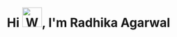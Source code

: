 <h1 align="center">Hi <img src="https://raw.githubusercontent.com/nixin72/nixin72/master/wave.gif" 
         alt="Waving hand animated gif"
         height="45"
         width="45" />, I'm Radhika Agarwal</h1>
<!--
**radhika2468/radhika2468** is a ✨ _special_ ✨ repository because its `README.md` (this file) appears on your GitHub profile.

Here are some ideas to get you started:

- 🔭 I’m currently working on ...
- 🌱 I’m currently learning ...
- 👯 I’m looking to collaborate on ...
- 🤔 I’m looking for help with ...
- 💬 Ask me about ...
- 📫 How to reach me: ...
- 😄 Pronouns: ...
- ⚡ Fun fact: ...
--> 
[![GitHub Streak](https://github-readme-streak-stats.herokuapp.com/?user=radhika2468&theme=algolia)](https://github.com/DenverCoder1/github-readme-streak-stats)
![Anurag's GitHub stats](https://github-readme-stats.vercel.app/api?username=radhika2468&theme=algolia&show_icons=true)




